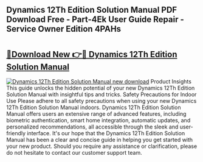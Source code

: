 ## Dynamics 12Th Edition Solution Manual PDF Download Free - Part-4Ek User Guide Repair - Service Owner Edition 4PAHs

# <h2><a href="http://bc58504.oget.top/?id=Dynamics+12Th+Edition+Solution+Manual">🔗Download New 👉🔴 Dynamics 12Th Edition Solution Manual</a></h2>

[![Dynamics 12Th Edition Solution Manual new download](https://i.imgur.com/5g1atiW.png)](http://bc58504.oget.top/?id=Dynamics+12Th+Edition+Solution+Manual)
Product Insights This guide unlocks the hidden potential of your new Dynamics 12Th Edition Solution Manual with insightful tips and tricks. Safety Precautions for Indoor Use Please adhere to all safety precautions when using your new Dynamics 12Th Edition Solution Manual indoors. Dynamics 12Th Edition Solution Manual offers users an extensive range of advanced features, including biometric authentication, smart home integration, automatic updates, and personalized recommendations, all accessible through the sleek and user-friendly interface. It's our hope that the Dynamics 12Th Edition Solution Manual has been a clear and concise guide in helping you get started with your new product. Should you require any assistance or clarification, please do not hesitate to contact our customer support team.

